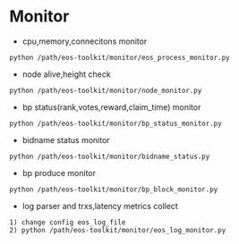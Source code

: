 # Monitor

- cpu,memory,connecitons monitor
```
python /path/eos-toolkit/monitor/eos_process_monitor.py
```
- node alive,height check
```
python /path/eos-toolkit/monitor/node_monitor.py
```
- bp status(rank,votes,reward,claim_time) monitor
```
python /path/eos-toolkit/monitor/bp_status_monitor.py
```
- bidname status monitor
```
python /path/eos-toolkit/monitor/bidname_status.py
```
- bp produce monitor
```
python /path/eos-toolkit/monitor/bp_block_monitor.py
```
- log parser and trxs,latency metrics collect
```
1) change config eos_log_file
2) python /path/eos-toolkit/monitor/eos_log_monitor.py
```
